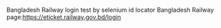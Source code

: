 Bangladesh Railway login test  by selenium id locator
Bangladesh Railway page:https://eticket.railway.gov.bd/login
